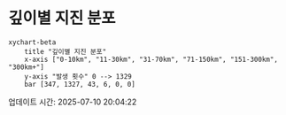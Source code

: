 # 깊이별 지진 분포

```mermaid
xychart-beta
    title "깊이별 지진 분포"
    x-axis ["0-10km", "11-30km", "31-70km", "71-150km", "151-300km", "300km+"]
    y-axis "발생 횟수" 0 --> 1329
    bar [347, 1327, 43, 6, 0, 0]
```

업데이트 시간: 2025-07-10 20:04:22
